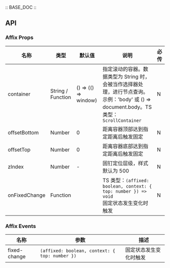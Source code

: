 :: BASE_DOC ::

## API

### Affix Props

名称 | 类型 | 默认值 | 说明 | 必传
-- | -- | -- | -- | --
container | String / Function | () => (() => window) | 指定滚动的容器。数据类型为 String 时，会被当作选择器处理，进行节点查询。示例：'body' 或 () => document.body。TS 类型：`ScrollContainer` | N
offsetBottom | Number | 0 |  距离容器顶部达到指定距离后触发固定 | N
offsetTop | Number | 0 |  距离容器底部达到指定距离后触发固定 | N
zIndex | Number | - | 固钉定位层级，样式默认为 500 | N
onFixedChange | Function |  | TS 类型：`(affixed: boolean, context: { top: number }) => void`<br/>固定状态发生变化时触发 | N

### Affix Events

名称 | 参数 | 描述
-- | -- | --
fixed-change | `(affixed: boolean, context: { top: number })` | 固定状态发生变化时触发
